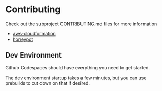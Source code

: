 # Contributing

Check out the subproject CONTRIBUTING.md files for more information

- [aws-cloudformation](./packages/aws-cloudformation/CONTRIBUTING.md)
- [honeypot](./packages/honeypot/CONTRIBUTING.md)

## Dev Environment

Github Codespaces should have everything you need to get started.

The dev environment startup takes a few minutes, but you can use prebuilds to cut down on that if desired.
